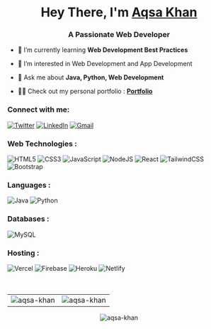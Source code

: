 <h1 align="center">Hey There, I'm <a href="https://www.linkedin.com/in/aqsa-khan-12b4751a2/" target="_blank"> Aqsa Khan </a></h1>
<h3 align="center">A Passionate Web Developer</h3>

- 🌱 I’m currently learning **Web Development Best Practices**

- 👀 I’m interested in Web Development and App Development

- 💬 Ask me about **Java, Python, Web Development**

- 👨‍💻 Check out my personal portfolio : **<a href="https://aqsakhan.is-a.dev/" target="_blank">Portfolio</a>**


<h3 align="left">Connect with me:</h3>
<div align="left">
  <a href="https://twitter.com/aqsa_khan32"><img alt="Twitter" src="https://img.shields.io/badge/Twitter-2CA5E0?style=for-the-badge&logo=twitter&logoColor=white" /></a>
  <a href="https://www.linkedin.com/in/aqsa-khan-12b4751a2/"><img alt="LinkedIn" src="https://img.shields.io/badge/linkedin-%230077B5.svg?style=for-the-badge&logo=linkedin&logoColor=white"/></a>
  <a href="mailto:aqsakhan5573@gmail.com"><img alt="Gmail" src="https://img.shields.io/badge/Gmail-D14836?style=for-the-badge&logo=gmail&logoColor=white"/></a>
</div>

<h3 align="left">Web Technologies :</h3>
<div align="left">
<img alt="HTML5" src="https://img.shields.io/badge/html5-%23E34F26.svg?style=for-the-badge&logo=html5&logoColor=white"/>
<img alt="CSS3" src="https://img.shields.io/badge/css3-%231572B6.svg?style=for-the-badge&logo=css3&logoColor=white"/> 
<img alt="JavaScript" src="https://img.shields.io/badge/javascript-%23323330.svg?style=for-the-badge&logo=javascript&logoColor=%23F7DF1E"/> 
<img alt="NodeJS" src="https://img.shields.io/badge/node.js-%2343853D.svg?style=for-the-badge&logo=node-dot-js&logoColor=white"/>
<img alt="React" src="https://img.shields.io/badge/react-%2320232a.svg?style=for-the-badge&logo=react&logoColor=%2361DAFB"/>
<img alt="TailwindCSS" src="https://img.shields.io/badge/Tailwind_CSS-38B2AC?style=for-the-badge&logo=tailwind-css&logoColor=white"/>
<img alt="Bootstrap" src="https://img.shields.io/badge/bootstrap-%23563D7C.svg?style=for-the-badge&logo=bootstrap&logoColor=white"/>   
</div>

<h3 align="left">Languages :</h3>
<div align="left">
  <img alt="Java" src="https://img.shields.io/badge/java-%23ED8B00.svg?style=for-the-badge&logo=java&logoColor=white"/>
  <img alt="Python" src="https://img.shields.io/badge/python-%2314354C.svg?style=for-the-badge&logo=python&logoColor=white"/>
</div>

<h3 align="left">Databases :</h3>
<div align="left">
  <img alt="MySQL" src="https://img.shields.io/badge/mysql-%2300f.svg?style=for-the-badge&logo=mysql&logoColor=white"/>
<!--   <img alt="SQLite" src ="https://img.shields.io/badge/sqlite-%2307405e.svg?style=for-the-badge&logo=sqlite&logoColor=white"/> -->
</div>


<h3 align="left">Hosting :</h3>
<div align="left">
  <img alt="Vercel" src="https://img.shields.io/badge/vercel-%230167ff.svg?style=for-the-badge&logo=vercel&logoColor=black"/>
  <img alt="Firebase" src="https://img.shields.io/badge/firebase-%23039BE5.svg?style=for-the-badge&logo=firebase"/>
  <img alt="Heroku" src="https://img.shields.io/badge/heroku-%23430098.svg?style=for-the-badge&logo=heroku&logoColor=white"/>
  <img alt="Netlify" src="https://img.shields.io/badge/Netlify-00C7B7?style=for-the-badge&logo=netlify&logoColor=white"/>
</div><br/>

<br>

<table>
  <tr>
    <td><img src="https://github-readme-stats.vercel.app/api?username=aqsakhan&show_icons=true&theme=dark&locale=en" alt="aqsa-khan" /></td>
    <td><img src="https://github-readme-stats.vercel.app/api/top-langs?username=aqsakhan&show_icons=true&theme=dark&locale=en&layout=compact" alt="aqsa-khan" /></td>
  </tr>
</table>

<div align="center">
<p><img align="center" src="https://github-readme-streak-stats.herokuapp.com/?user=aqsakhan&theme=dark" alt="aqsa-khan" /></p>
  </div>

